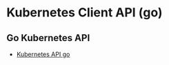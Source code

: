 # Kubernetes Client API (go)

## Go Kubernetes API 
- [Kubernetes API go](https://rancher.com/using-kubernetes-api-go-kubecon-2017-session-recap/)
